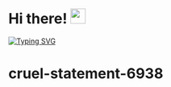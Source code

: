 # Hi there! <img src="https://raw.githubusercontent.com/MartinHeinz/MartinHeinz/master/wave.gif" width="30px" height="30px">
[![Typing SVG](https://readme-typing-svg.demolab.com/?lines=Welcome+To+Our+Group+Project;We'll+Do+With+Our+Best+Effort)](https://git.io/typing-svg)

# cruel-statement-6938